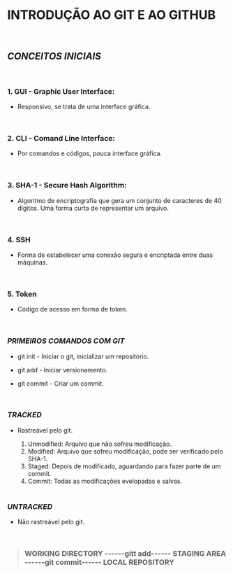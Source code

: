 # **INTRODUÇÃO AO GIT E AO GITHUB**

<BR>

## **_CONCEITOS INICIAIS_**

 <BR> 

### 1. GUI - Graphic User Interface: 

* Responsivo, se trata de uma interface gráfica.

<br>

### 2. CLI - Comand Line Interface:

* Por comandos e códigos, pouca interface gráfica.

<br>

### 3. SHA-1 - Secure Hash Algorithm:

* Algoritmo de encriptografia que gera um conjunto de caracteres de 40 dígitos. Uma forma curta de representar um arquivo.

<BR>

### 4. SSH

* Forma de estabelecer uma conexão segura e encriptada entre duas máquinas. 
<BR>

### 5. Token

* Código de acesso em forma de token.

<BR>

### _**PRIMEIROS COMANDOS COM GIT**_

 * git init - Iniciar o git, inicializar um repositório.

 * git add - Iniciar versionamento.

 * git commit - Criar um commit.
 
 <br>

 ### **_TRACKED_**
 * Rastreável pelo git.

     1. Unmodified: Arquivo que não sofreu modificação.
     2. Modified: Arquivo que sofreu modificação, pode ser verificado pelo SHA-1.
     3. Staged: Depois de modificado, aguardando para fazer parte de um commit.
     4. Commit: Todas as modificações evelopadas e salvas. 

    <br>

 ### **_UNTRACKED_**
 * Não rastreável pelo git.

<BR>

 >### **WORKING DIRECTORY** ------gitt add------ **STAGING AREA** ------git commit------ **LOCAL REPOSITORY**
